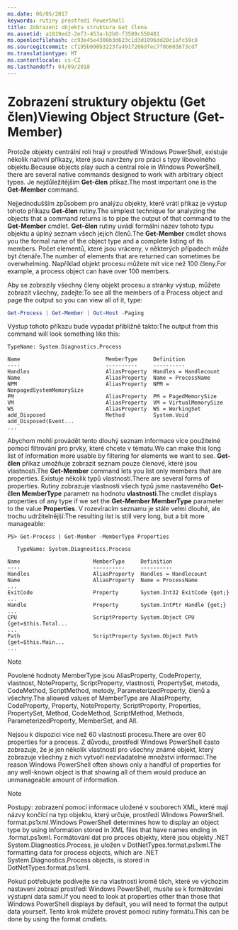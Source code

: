 ```yaml
---
ms.date: 06/05/2017
keywords: rutiny prostředí PowerShell
title: Zobrazení objektu struktura Get člena
ms.assetid: a1819ed2-2ef3-453a-b2b0-f3589c550481
ms.openlocfilehash: cc93e45e4306b3d623c1d3d1096dd20c1afc59c8
ms.sourcegitcommit: cf195b090b3223fa4917206dfec7f0b603873cdf
ms.translationtype: MT
ms.contentlocale: cs-CZ
ms.lasthandoff: 04/09/2018
---
```

# <a name="viewing-object-structure-get-member"></a><span data-ttu-id="3d958-103">Zobrazení struktury objektu (Get člen)</span><span class="sxs-lookup"><span data-stu-id="3d958-103">Viewing Object Structure (Get-Member)</span></span>

<span data-ttu-id="3d958-104">Protože objekty centrální roli hrají v prostředí Windows PowerShell, existuje několik nativní příkazy, které jsou navrženy pro práci s typy libovolného objektu.</span><span class="sxs-lookup"><span data-stu-id="3d958-104">Because objects play such a central role in Windows PowerShell, there are several native commands designed to work with arbitrary object types.</span></span> <span data-ttu-id="3d958-105">Je nejdůležitějším **Get-člen** příkaz.</span><span class="sxs-lookup"><span data-stu-id="3d958-105">The most important one is the **Get-Member** command.</span></span>

<span data-ttu-id="3d958-106">Nejjednodušším způsobem pro analýzu objekty, které vrátí příkaz je výstup tohoto příkazu **Get-člen** rutiny.</span><span class="sxs-lookup"><span data-stu-id="3d958-106">The simplest technique for analyzing the objects that a command returns is to pipe the output of that command to the **Get-Member** cmdlet.</span></span> <span data-ttu-id="3d958-107">**Get-člen** rutiny uvádí formální název tohoto typu objektu a úplný seznam všech jejích členů.</span><span class="sxs-lookup"><span data-stu-id="3d958-107">The **Get-Member** cmdlet shows you the formal name of the object type and a complete listing of its members.</span></span> <span data-ttu-id="3d958-108">Počet elementů, které jsou vráceny, v některých případech může být čtenáře.</span><span class="sxs-lookup"><span data-stu-id="3d958-108">The number of elements that are returned can sometimes be overwhelming.</span></span> <span data-ttu-id="3d958-109">Například objekt procesu můžete mít více než 100 členy.</span><span class="sxs-lookup"><span data-stu-id="3d958-109">For example, a process object can have over 100 members.</span></span>

<span data-ttu-id="3d958-110">Aby se zobrazily všechny členy objekt procesu a stránky výstup, můžete zobrazit všechny, zadejte:</span><span class="sxs-lookup"><span data-stu-id="3d958-110">To see all the members of a Process object and page the output so you can view all of it, type:</span></span>

```powershell
Get-Process | Get-Member | Out-Host -Paging
```

<span data-ttu-id="3d958-111">Výstup tohoto příkazu bude vypadat přibližně takto:</span><span class="sxs-lookup"><span data-stu-id="3d958-111">The output from this command will look something like this:</span></span>

```output
TypeName: System.Diagnostics.Process

Name                           MemberType     Definition
----                           ----------     ----------
Handles                        AliasProperty  Handles = Handlecount
Name                           AliasProperty  Name = ProcessName
NPM                            AliasProperty  NPM = NonpagedSystemMemorySize
PM                             AliasProperty  PM = PagedMemorySize
VM                             AliasProperty  VM = VirtualMemorySize
WS                             AliasProperty  WS = WorkingSet
add_Disposed                   Method         System.Void add_Disposed(Event...
...
```

<span data-ttu-id="3d958-112">Abychom mohli provádět tento dlouhý seznam informace více použitelné pomocí filtrování pro prvky, které chcete v tématu.</span><span class="sxs-lookup"><span data-stu-id="3d958-112">We can make this long list of information more usable by filtering for elements we want to see.</span></span> <span data-ttu-id="3d958-113">**Get-člen** příkaz umožňuje zobrazit seznam pouze členové, které jsou vlastnosti.</span><span class="sxs-lookup"><span data-stu-id="3d958-113">The **Get-Member** command lets you list only members that are properties.</span></span> <span data-ttu-id="3d958-114">Existuje několik typů vlastností.</span><span class="sxs-lookup"><span data-stu-id="3d958-114">There are several forms of properties.</span></span> <span data-ttu-id="3d958-115">Rutiny zobrazuje vlastnosti všech typů jsme nastaveného **Get-člen MemberType** parametr na hodnotu **vlastnosti**.</span><span class="sxs-lookup"><span data-stu-id="3d958-115">The cmdlet displays properties of any type if we set the **Get-Member MemberType** parameter to the value **Properties**.</span></span> <span data-ttu-id="3d958-116">V rozevíracím seznamu je stále velmi dlouhé, ale trochu udržitelnější:</span><span class="sxs-lookup"><span data-stu-id="3d958-116">The resulting list is still very long, but a bit more manageable:</span></span>

```
PS> Get-Process | Get-Member -MemberType Properties

   TypeName: System.Diagnostics.Process

Name                       MemberType     Definition
----                       ----------     ----------
Handles                    AliasProperty  Handles = Handlecount
Name                       AliasProperty  Name = ProcessName
...
ExitCode                   Property       System.Int32 ExitCode {get;}
...
Handle                     Property       System.IntPtr Handle {get;}
...
CPU                        ScriptProperty System.Object CPU {get=$this.Total...
...
Path                       ScriptProperty System.Object Path {get=$this.Main...
...
```

> [!NOTE]
> <span data-ttu-id="3d958-117">Povolené hodnoty MemberType jsou AliasProperty, CodeProperty, vlastnost, NoteProperty, ScriptProperty, vlastnosti, PropertySet, metoda, CodeMethod, ScriptMethod, metody, ParameterizedProperty, členů a všechny.</span><span class="sxs-lookup"><span data-stu-id="3d958-117">The allowed values of MemberType are AliasProperty, CodeProperty, Property, NoteProperty, ScriptProperty, Properties, PropertySet, Method, CodeMethod, ScriptMethod, Methods, ParameterizedProperty, MemberSet, and All.</span></span>

<span data-ttu-id="3d958-118">Nejsou k dispozici více než 60 vlastnosti procesu.</span><span class="sxs-lookup"><span data-stu-id="3d958-118">There are over 60 properties for a process.</span></span> <span data-ttu-id="3d958-119">Z důvodu, prostředí Windows PowerShell často zobrazuje, že je jen několik vlastností pro všechny známé objekt, který zobrazuje všechny z nich vytvoří nezvladatelné množství informací.</span><span class="sxs-lookup"><span data-stu-id="3d958-119">The reason Windows PowerShell often shows only a handful of properties for any well-known object is that showing all of them would produce an unmanageable amount of information.</span></span>

> [!NOTE]
> <span data-ttu-id="3d958-120">Postupy: zobrazení pomocí informace uložené v souborech XML, které mají názvy končící na typ objektu, který určuje, prostředí Windows PowerShell. format.ps1xml.</span><span class="sxs-lookup"><span data-stu-id="3d958-120">Windows PowerShell determines how to display an object type by using information stored in XML files that have names ending in .format.ps1xml.</span></span> <span data-ttu-id="3d958-121">Formátování dat pro proces objekty, které jsou objekty .NET System.Diagnostics.Process, je uložen v DotNetTypes.format.ps1xml.</span><span class="sxs-lookup"><span data-stu-id="3d958-121">The formatting data for process objects, which are .NET System.Diagnostics.Process objects, is stored in DotNetTypes.format.ps1xml.</span></span>

<span data-ttu-id="3d958-122">Pokud potřebujete podívejte se na vlastnosti kromě těch, které ve výchozím nastavení zobrazí prostředí Windows PowerShell, musíte se k formátování výstupní data sami.</span><span class="sxs-lookup"><span data-stu-id="3d958-122">If you need to look at properties other than those that Windows PowerShell displays by default, you will need to format the output data yourself.</span></span> <span data-ttu-id="3d958-123">Tento krok můžete provést pomocí rutiny formátu.</span><span class="sxs-lookup"><span data-stu-id="3d958-123">This can be done by using the format cmdlets.</span></span>